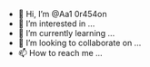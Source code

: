 - 👋 Hi, I’m @Aa1
0r454on
- 👀 I’m interested in ...
- 🌱 I’m currently learning ...
- 💞️ I’m looking to collaborate on ...
- 📫 How to reach me ...

<!---
Aar454on/Aar454on is a ✨ special ✨ repository because its `README.md` (this file) appears on your GitHub profile.
You can click the Preview link to take a look at your changes.
--->
